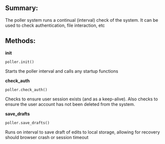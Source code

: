 ## Summary:

The poller system runs a continual (interval) check of the system. It can be used to check authentication, file interaction, etc

## Methods:

**init**

    poller.init()

Starts the poller interval and calls any startup functions

**check_auth**

    poller.check_auth()

Checks to ensure user session exists (and as a keep-alive). Also checks to ensure the user account has not been deleted from the system.

**save_drafts**

    poller.save_drafts()

Runs on interval to save draft of edits to local storage, allowing for recovery should browser crash or session timeout